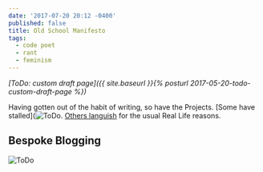```yaml
---
date: '2017-07-20 20:12 -0400'
published: false
title: Old School Manifesto
tags:
  - code poet
  - rant
  - feminism
---
```

<!-- DRAFT-->

_[ToDo: custom draft page]({{ site.baseurl }}{% posturl 2017-05-20-todo-custom-draft-page %})_

Having gotten out of the habit of writing, so have the Projects. [Some have stalled](![ToDo]({{site.baseurl}}/https://www.flickr.com/photos/clvrmnky/34490065682/sizes/z/). [Others languish](https://hackaday.io/projects/hacker/45536 "Hackaday.io") for the usual Real Life reasons.


## Bespoke Blogging


<a name="more"></a>

![ToDo]({{site.baseurl}}/https://www.flickr.com/photos/clvrmnky/34490065682/sizes/z/)

<!-- DRAFT -->
